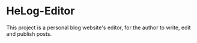 # HeLog-Editor

This project is a personal blog website's editor, for the author to write, edit and publish posts.
